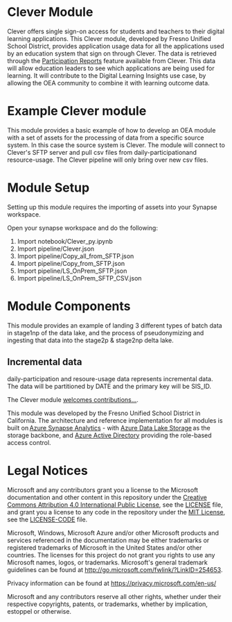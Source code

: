 # Clever Module
Clever offers single sign-on access for students and teachers to their digital learning applications. This Clever module, developed by Fresno Unified School District, provides application usage data for all the applications used by an education system that sign on through Clever. The data is retrieved through the [Participation Reports](https://support.clever.com/hc/s/articles/360049642311) feature available from Clever. This data will allow education leaders to see which applications are being used for learning. It will contribute to the Digital Learning Insights use case, by allowing the OEA community to combine it with learning outcome data.  


# Example Clever module
This module provides a basic example of how to develop an OEA module with a set of assets for the processing of data from a specific source system. In this case the source system is Clever. The module will connect to Clever's SFTP server and pull csv files from daily-participationand resource-usage. The Clever pipeline will only bring over new csv files.

# Module Setup
Setting up this module requires the importing of assets into your Synapse workspace.

Open your synapse workspace and do the following:
1) Import notebook/Clever_py.ipynb
2) Import pipeline/Clever.json
3) Import pipeline/Copy_all_from_SFTP.json
4) Import pipeline/Copy_from_SFTP.json
5) Import pipeline/LS_OnPrem_SFTP.json
6) Import pipeline/LS_OnPrem_SFTP_CSV.json


# Module Components
This module provides an example of landing 3 different types of batch data in stage1np of the data lake, and the process of pseudonymizing and ingesting that data into the stage2p & stage2np delta lake.

## Incremental data
daily-participation and resoure-usage data represents incremental data. The data will be partitioned by DATE and the primary key will be SIS_ID. 

The Clever module [welcomes contributions...](https://github.com/microsoft/OpenEduAnalytics/blob/main/CONTRIBUTING.md).

This module was developed by the Fresno Unified School District in California. The architecture and reference implementation for all modules is built on [Azure Synapse Analytics](https://azure.microsoft.com/en-us/services/synapse-analytics/) - with [Azure Data Lake Storage](https://docs.microsoft.com/en-us/azure/storage/blobs/data-lake-storage-introduction) as the storage backbone, and [Azure Active Directory](https://azure.microsoft.com/en-us/services/active-directory/) providing the role-based access control.


# Legal Notices
Microsoft and any contributors grant you a license to the Microsoft documentation and other content in this repository under the [Creative Commons Attribution 4.0 International Public License](https://creativecommons.org/licenses/by/4.0/legalcode), see the [LICENSE](https://github.com/microsoft/OpenEduAnalytics/blob/main/LICENSE) file, and grant you a license to any code in the repository under the [MIT License](https://opensource.org/licenses/MIT), see the [LICENSE-CODE](https://github.com/microsoft/OpenEduAnalytics/blob/main/LICENSE-CODE) file.

Microsoft, Windows, Microsoft Azure and/or other Microsoft products and services referenced in the documentation may be either trademarks or registered trademarks of Microsoft in the United States and/or other countries. The licenses for this project do not grant you rights to use any Microsoft names, logos, or trademarks. Microsoft's general trademark guidelines can be found at http://go.microsoft.com/fwlink/?LinkID=254653.

Privacy information can be found at https://privacy.microsoft.com/en-us/

Microsoft and any contributors reserve all other rights, whether under their respective copyrights, patents, or trademarks, whether by implication, estoppel or otherwise.
